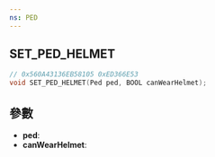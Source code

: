 ```yaml
---
ns: PED
---
```

## SET_PED_HELMET

```c
// 0x560A43136EB58105 0xED366E53
void SET_PED_HELMET(Ped ped, BOOL canWearHelmet);
```


## 參數
* **ped**: 
* **canWearHelmet**: 

